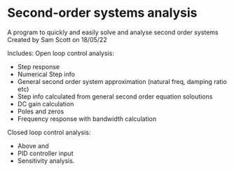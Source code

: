 # Second-order systems analysis
A program to quickly and easily solve and analyse second order systems
Created by Sam Scott on 18/05/22

Includes:
Open loop control analysis:

- Step response
- Numerical Step info
- General second order system approximation (natural freq, damping ratio etc)
- Step info calculated from general second order equation soloutions
- DC gain calculation
- Poles and zeros
- Frequency response with bandwidth calculation


Closed loop control analysis:
- Above and
- PID controller input
- Sensitivity analysis.

